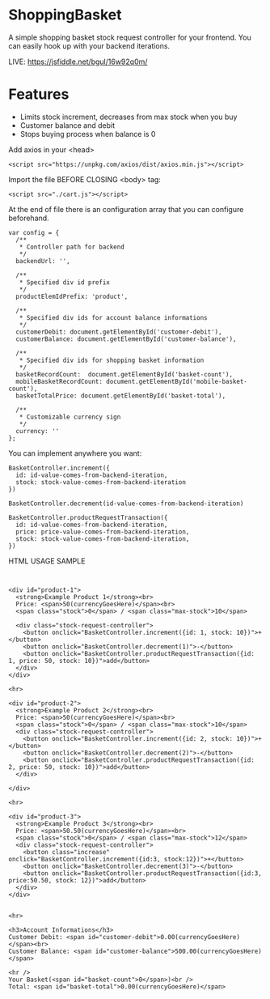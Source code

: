 # ShoppingBasket


A simple shopping basket stock request controller for your frontend.
You can easily hook up with your backend iterations.

LIVE: https://jsfiddle.net/bgul/16w92q0m/

# Features
* Limits stock increment, decreases from max stock when you buy
* Customer balance and debit 
* Stops buying process when balance is 0


Add axios in your \<head>
```
<script src="https://unpkg.com/axios/dist/axios.min.js"></script>
```


Import the file BEFORE CLOSING \<body> tag:
```
<script src="./cart.js"></script>
```

At the end of file there is an configuration array that you can configure beforehand.

```
var config = {
  /**
   * Controller path for backend
   */
  backendUrl: '', 
 
  /**
   * Specified div id prefix 
   */
  productElemIdPrefix: 'product',
 
  /**
   * Specified div ids for account balance informations
   */
  customerDebit: document.getElementById('customer-debit'),
  customerBalance: document.getElementById('customer-balance'),
 
  /**
   * Specified div ids for shopping basket information
   */
  basketRecordCount:  document.getElementById('basket-count'),
  mobileBasketRecordCount: document.getElementById('mobile-basket-count'),
  basketTotalPrice: document.getElementById('basket-total'),
 
  /**
   * Customizable currency sign 
   */
  currency: ''
};
```


You can implement anywhere you want:

```
BasketController.increment({
  id: id-value-comes-from-backend-iteration, 
  stock: stock-value-comes-from-backend-iteration
})

BasketController.decrement(id-value-comes-from-backend-iteration) 

BasketController.productRequestTransaction({
  id: id-value-comes-from-backend-iteration, 
  price: price-value-comes-from-backend-iteration, 
  stock: stock-value-comes-from-backend-iteration,
})
```


HTML USAGE SAMPLE
```


<div id="product-1">
  <strong>Example Product 1</strong><br>
  Price: <span>50(currencyGoesHere)</span><br>
  <span class="stock">0</span> / <span class="max-stock">10</span>
  
  <div class="stock-request-controller">
    <button onclick="BasketController.increment({id: 1, stock: 10})">+</button>
    <button onclick="BasketController.decrement(1)">-</button>
    <button onclick="BasketController.productRequestTransaction({id: 1, price: 50, stock: 10})">add</button>
  </div>
</div>

<hr>

<div id="product-2">
  <strong>Example Product 2</strong><br>
  Price: <span>50(currencyGoesHere)</span><br>
  <span class="stock">0</span> / <span class="max-stock">10</span>
  <div class="stock-request-controller">
    <button onclick="BasketController.increment({id: 2, stock: 10})">+</button>
    <button onclick="BasketController.decrement(2)">-</button>
    <button onclick="BasketController.productRequestTransaction({id: 2, price: 50, stock: 10})">add</button>
  </div>

</div>

<hr>

<div id="product-3">
  <strong>Example Product 3</strong><br>
  Price: <span>50.50(currencyGoesHere)</span><br>
  <span class="stock">0</span> / <span class="max-stock">12</span>
  <div class="stock-request-controller">
    <button class="increase" onclick="BasketController.increment({id:3, stock:12})">+</button>
    <button onclick="BasketController.decrement(3)">-</button>
    <button onclick="BasketController.productRequestTransaction({id:3, price:50.50, stock: 12})">add</button>
  </div>
</div>


<hr> 

<h3>Account Informations</h3>
Customer Debit: <span id="customer-debit">0.00(currencyGoesHere)</span><br>
Customer Balance: <span id="customer-balance">500.00(currencyGoesHere)</span>

<hr />
Your Basket(<span id="basket-count">0</span>)<br />
Total: <span id="basket-total">0.00(currencyGoesHere)</span>
```
